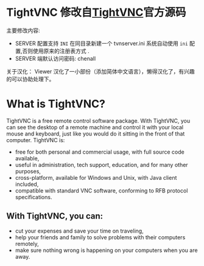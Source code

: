 # TightVNC 修改自[TightVNC](https://www.tightvnc.com/)官方源码
  主要修改内容:
  * SERVER 配置支持 `INI` 在同目录新建一个 tvnserver.ini 系统自动使用 `ini` 配置,否则使用原来的注册表方式 .
  * SERVER 端默认访问密码: chenall

  关于汉化： Viewer 汉化了一小部份（添加简体中文语言），懒得汉化了，有兴趣的可以协助处理下。

# What is TightVNC?
TightVNC is a free remote control software package. With TightVNC, you can see the desktop of a remote machine and control it with your local mouse and keyboard, just like you would do it sitting in the front of that computer. TightVNC is:

* free for both personal and commercial usage, with full source code available,
* useful in administration, tech support, education, and for many other purposes,
* cross-platform, available for Windows and Unix, with Java client included,
* compatible with standard VNC software, conforming to RFB protocol specifications.

## With TightVNC, you can:

* cut your expenses and save your time on traveling,
* help your friends and family to solve problems with their computers remotely,
* make sure nothing wrong is happening on your computers when you are away.

